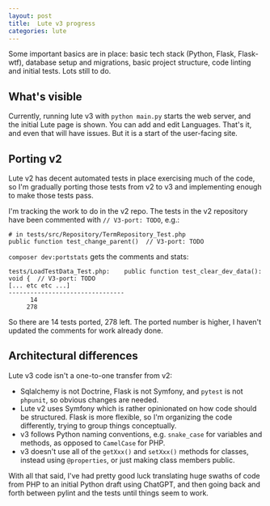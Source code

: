 ```yaml
---
layout: post
title:  Lute v3 progress
categories: lute
---
```


Some important basics are in place: basic tech stack (Python, Flask, Flask-wtf), database setup and migrations, basic project structure, code linting and initial tests.  Lots still to do.

<!--end_excerpt-->

## What's visible

Currently, running lute v3 with `python main.py` starts the web server, and the initial Lute page is shown.  You can add and edit Languages.  That's it, and even that will have issues.  But it is a start of the user-facing site.

## Porting v2

Lute v2 has decent automated tests in place exercising much of the code, so I'm gradually porting those tests from v2 to v3 and implementing enough to make those tests pass.

I'm tracking the work to do in the v2 repo.  The tests in the v2 repository have been commented with `// V3-port: TODO`, e.g.:

```
# in tests/src/Repository/TermRepository_Test.php
public function test_change_parent()  // V3-port: TODO
```

`composer dev:portstats` gets the comments and stats:

```
tests/LoadTestData_Test.php:    public function test_clear_dev_data(): void {  // V3-port: TODO
[... etc etc ...]
--------------------------------
      14
     278
```

So there are 14 tests ported, 278 left.  The ported number is higher, I haven't updated the comments for work already done.

## Architectural differences

Lute v3 code isn't a one-to-one transfer from v2:

* Sqlalchemy is not Doctrine, Flask is not Symfony, and `pytest` is not `phpunit`, so obvious changes are needed.
* Lute v2 uses Symfony which is rather opinionated on how code should be structured.  Flask is more flexible, so I'm organizing the code differently, trying to group things conceptually.
* v3 follows Python naming conventions, e.g. `snake_case` for variables and methods, as opposed to `CamelCase` for PHP.
* v3 doesn't use all of the `getXxx()` and `setXxx()` methods for classes, instead using `@properties`, or just making class members public.

With all that said, I've had pretty good luck translating huge swaths of code from PHP to an initial Python draft using ChatGPT, and then going back and forth between pylint and the tests until things seem to work.